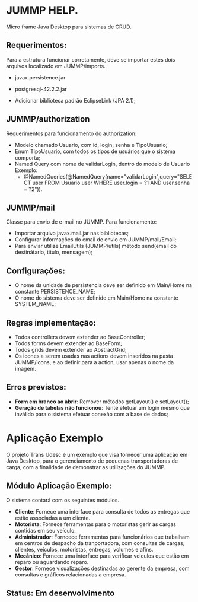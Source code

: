 # JUMMP HELP.
Micro frame Java Desktop para sistemas de CRUD.

## Requerimentos:

Para a estrutura funcionar corretamente, deve se importar estes dois arquivos 
localizado em JUMMP/imports.

- javax.persistence.jar
- postgresql-42.2.2.jar

- Adicionar biblioteca padrão EclipseLink (JPA 2.1);

## JUMMP/authorization
 Requerimentos para funcionamento do authorization:
 
 - Modelo chamado Usuario, com id, login, senha e TipoUsuario;
 - Enum TipoUsuario, com todos os tipos de usuários que o sistema comporta;
 - Named Query com nome de validarLogin, dentro do modelo de Usuario Exemplo: 
      * @NamedQueries(@NamedQuery(name="validarLogin",query="SELECT user FROM Usuario user WHERE user.login = ?1 AND user.senha = ?2")).

## JUMMP/mail
 Classe para envio de e-mail no JUMMP. Para funcionamento:
 
 - Importar arquivo javax.mail.jar nas bibliotecas;
 - Configurar informações do email de envio em JUMMP/mail/Email;
 - Para enviar utilize EmailUtils (JUMMP/utils) método send(email do destinátario, titulo, mensagem);

## Configurações:

- O nome da unidade de persistencia deve ser definido em Main/Home na constante PERSISTENCE_NAME;
- O nome do sistema deve ser definido em Main/Home na constante SYSTEM_NAME;

## Regras implementação:

- Todos controllers devem extender ao BaseController;
- Todos forms devem extender ao BaseForm;
- Todos grids devem extender ao AbstractGrid;
- Os icones a serem usadas nas actions devem inseridos na pasta JUMMP/icons, e ao definir para a action, usar apenas o nome da imagem.

## Erros previstos:
- **Form em branco ao abrir**: Remover métodos getLayout() e setLayout(); 
- **Geração de tabelas não funcionou**: Tente efetuar um login mesmo que inválido para o sistema efetuar conexão com a base de dados; 

# Aplicação Exemplo

O projeto Trans Udesc é um exemplo que visa fornecer uma aplicação em Java Desktop, para o gerenciamento de pequenas transportadoras de carga, com a finalidade de demonstrar as utilizações do JUMMP.

## Módulo Aplicação Exemplo:
O sistema contará com os seguintes módulos.
 - **Cliente**: Fornece uma interface para consulta de todos as entregas que estão associadas a um cliente.
 - **Motorista**: Fornece ferramentas para o motoristas gerir as cargas contidas em seu veículo.
 - **Administrador**: Forncece ferramentas para funcionários que trabalham em centros de despacho da tranportadora, com consultas de cargas, clientes, veiculos, motoristas, entregas, volumes e afins.
 - **Mecânico**: Fornece uma interface para verificar veiculos que estão em reparo ou aguardando reparo.
 - **Gestor**: Fornece visualizações destinadas ao gerente da empresa, com consultas e gráficos relacionadas a empresa.
 
 ## Status: Em desenvolvimento

